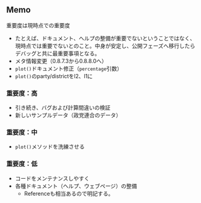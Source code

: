## Memo

重要度は現時点での重要度

* たとえば、ドキュメント、ヘルプの整備が重要でないということではなく、現時点では重要でないとのこと。中身が安定し、公開フェーズへ移行したらデバッグと共に最重要事項となる。
* メタ情報変更（0.8.7.3から0.8.8.0へ）
* `plot()`ドキュメント修正（`percentage`引数）
* `plot()`のparty/districtをl2、l1に

### 重要度：高

* 引き続き、バグおよび計算間違いの検証
* 新しいサンプルデータ（政党連合のデータ）

### 重要度：中

* `plot()`メソッドを洗練させる

### 重要度：低

* コードをメンテナンスしやすく
* 各種ドキュメント（ヘルプ、ウェブページ）の整備
   * Referenceも相当あるので明記する。
